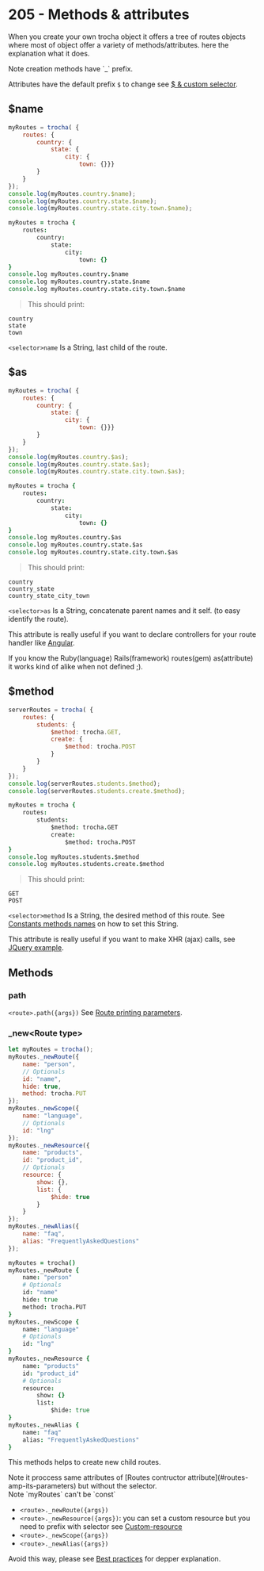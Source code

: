 # 205 - Methods & attributes
When you create your own trocha object it offers a tree of routes objects where most of object offer a variety of methods/attributes. here the explanation what it does.
<aside class="notice">
Note creation methods have `_` prefix.

Attributes have the default prefix `$` to change see [$ & custom selector](#amp-customselector).
</aside>

## $name
```javascript
myRoutes = trocha( {
	routes: {
		country: {
			state: {
				city: {
					town: {}}}
		}
	}
});
console.log(myRoutes.country.$name);
console.log(myRoutes.country.state.$name);
console.log(myRoutes.country.state.city.town.$name);
```

```coffeescript
myRoutes = trocha {
	routes:
		country:
			state:
				city:
					town: {}
}
console.log myRoutes.country.$name
console.log myRoutes.country.state.$name
console.log myRoutes.country.state.city.town.$name
```
> This should print:

```shell
country
state
town
```
`<selector>name` Is a String, last child of the route.

## $as
```javascript
myRoutes = trocha( {
	routes: {
		country: {
			state: {
				city: {
					town: {}}}
		}
	}
});
console.log(myRoutes.country.$as);
console.log(myRoutes.country.state.$as);
console.log(myRoutes.country.state.city.town.$as);
```

```coffeescript
myRoutes = trocha {
	routes:
		country:
			state:
				city:
					town: {}
}
console.log myRoutes.country.$as
console.log myRoutes.country.state.$as
console.log myRoutes.country.state.city.town.$as
```
> This should print:

```shell
country
country_state
country_state_city_town
```
`<selector>as` Is a String, concatenate parent names and it self. (to easy identify the route).

This attribute is really useful if you want to declare controllers for your route handler like [Angular](#303-angular-1-x).
<aside class="success">
If you know the Ruby(language) Rails(framework) routes(gem) as(attribute) it works kind of alike when not defined ;).
</aside>

## $method
```javascript
serverRoutes = trocha( {
	routes: {
		students: {
			$method: trocha.GET,
			create: {
				$method: trocha.POST
			}
		}
	}
});
console.log(serverRoutes.students.$method);
console.log(serverRoutes.students.create.$method);
```

```coffeescript
myRoutes = trocha {
	routes:
		students:
			$method: trocha.GET
			create:
				$method: trocha.POST
}
console.log myRoutes.students.$method
console.log myRoutes.students.create.$method
```
> This should print:

```shell
GET
POST
```
`<selector>method` Is a String, the desired method of this route. See [Constants methods names](#http-request-methods-names) on how to set this String.

This attribute is really useful if you want to make XHR (ajax) calls, see [JQuery example](#304-JQuery).

## Methods
### path
`<route>.path({args})` See [Route printing parameters](#204-route-printing-parameters).

### _new\<Route type\>
```javascript
let myRoutes = trocha();
myRoutes._newRoute({
	name: "person",
	// Optionals
	id: "name",
	hide: true,
	method: trocha.PUT
});
myRoutes._newScope({
	name: "language",
	// Optionals
	id: "lng"
});
myRoutes._newResource({
	name: "products",
	id: "product_id",
	// Optionals
	resource: {
		show: {},
		list: {
			$hide: true
		}
	}
});
myRoutes._newAlias({
	name: "faq",
	alias: "FrequentlyAskedQuestions"
});
```

```coffeescript
myRoutes = trocha()
myRoutes._newRoute {
	name: "person"
	# Optionals
	id: "name"
	hide: true
	method: trocha.PUT
}
myRoutes._newScope {
	name: "language"
	# Optionals
	id: "lng"
}
myRoutes._newResource {
	name: "products"
	id: "product_id"
	# Optionals
	resource:
		show: {}
		list:
			$hide: true
}
myRoutes._newAlias {
	name: "faq"
	alias: "FrequentlyAskedQuestions"
}
```

This methods helps to create new child routes.
<aside class="notice">
Note it proccess same attributes of [Routes contructor attribute](#routes-amp-its-parameters) but without the selector.
</aside>
<aside class="warning">
Note `myRoutes` can't be `const`
</aside>

* `<route>._newRoute({args})`
* `<route>._newResource({args})`: you can set a custom resource but you need to prefix with selector see [Custom-resource](#custom-resource)
* `<route>._newScope({args})`
* `<route>._newAlias({args})`

Avoid this way, please see [Best practices](#301-best-practices) for depper explanation.
